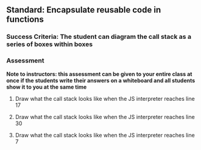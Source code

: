 ## Standard: Encapsulate reusable code in functions
### Success Criteria: The student can diagram the call stack as a series of boxes within boxes

### Assessment

**Note to instructors: this assessment can be given to your entire class at once if the students write their answers on a whiteboard and all students show it to you at the same time**

1. Draw what the call stack looks like when the JS interpreter reaches line 17

1. Draw what the call stack looks like when the JS interpreter reaches line 30

1. Draw what the call stack looks like when the JS interpreter reaches line 7
